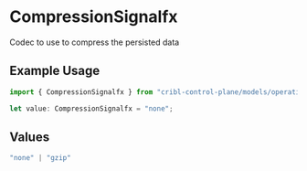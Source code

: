 # CompressionSignalfx

Codec to use to compress the persisted data

## Example Usage

```typescript
import { CompressionSignalfx } from "cribl-control-plane/models/operations";

let value: CompressionSignalfx = "none";
```

## Values

```typescript
"none" | "gzip"
```